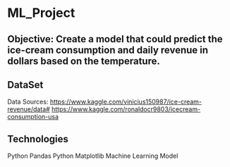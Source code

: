 # ML_Project

Objective: Create a model that could predict the ice-cream consumption and daily revenue in dollars based on the temperature.
--------------

DataSet
---------
Data Sources: https://www.kaggle.com/vinicius150987/ice-cream-revenue/data#
             https://www.kaggle.com/ronaldocr9803/icecream-consumption-usa


Technologies
---------------
Python Pandas 
Python Matplotlib
Machine Learning Model
